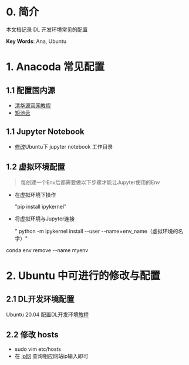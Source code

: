 # 0. 简介

本文档记录 DL 开发环境常见的配置

**Key Words**: Ana, Ubuntu

# 1. Anacoda 常见配置

## 1.1 配置国内源

- [清华源官网教程](https://mirrors.tuna.tsinghua.edu.cn/help/anaconda/)
- [矩池云](https://github.com/matpool/matools)

## 1.1 Jupyter Notebook

- [修改](https://blog.csdn.net/qq_33656324/article/details/94552156)Ubuntu下 jupyter notebook 工作目录

## 1.2 虚拟环境配置

> 每创建一个Env后都需要做以下步骤才能让Jupyter使用的Env
 - 在虚拟环境下操作

    "pip install ipykernel"

 - 将虚拟环境与Jupyter连接

    " python -m ipykernel install --user --name=env_name（虚拟环境的名字）"

conda env remove --name myenv

# 2. Ubuntu 中可进行的修改与配置


## 2.1 DL开发环境配置

Ubuntu 20.04 配置DL开发环境[教程](https://gist.github.com/amir-saniyan/b3d8e06145a8569c0d0e030af6d60bea)

## 2.2 修改 hosts

- sudo vim etc/hosts
- 在 [ip网](https://site.ip138.com/raw.Githubusercontent.com/) 查询相应网站ip输入即可

